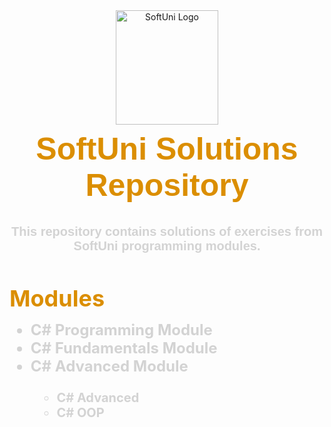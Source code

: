 <div align="center">
  <img src="https://upload.wikimedia.org/wikipedia/commons/7/76/Logo_Software_University_%28SoftUni%29_-_blue.png" alt="SoftUni Logo" width="164" height="183">
</div>

<h1 align="center" style="font-family: Arial, sans-serif; font-size: 50px; font-weight: bold; color: #db8e00; margin-top: 10px;">SoftUni Solutions Repository</h1>

<p align="center" style="font-family: Arial, sans-serif; font-size: 20px; color: #d3d3d3; font-weight: bold;">This repository contains solutions of exercises from SoftUni programming modules.</p>

<h2 align="left" style="font-size: 36px; font-weight: bold; color: #db8e00; margin-bottom: 10px;">Modules</h2>

<ul style="margin-left: 10px;">
<li style="font-size: 24px; list-style-type: disc; color: #d3d3d3; font-weight: bold;">C# Programming Module</h3>
<li style="font-size: 24px; list-style-type: disc; color: #d3d3d3; font-weight: bold;">C# Fundamentals Module</h3>
<li style="font-size: 24px; list-style-type: disc; color: #d3d3d3; font-weight: bold;">C# Advanced Module</h3>
<ul>
<ul style="margin-left: -40px;">
  <li style="font-size: 20px; list-style-type: circle; color: #d3d3d3;">C# Advanced</strong></li>
  <li style="font-size: 20px; list-style-type: circle; color: #d3d3d3; ">C# OOP</li>
</ul>
